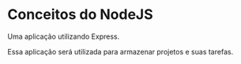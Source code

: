 # Conceitos do NodeJS
Uma aplicação utilizando Express.

Essa aplicação será utilizada para armazenar projetos e suas tarefas.

